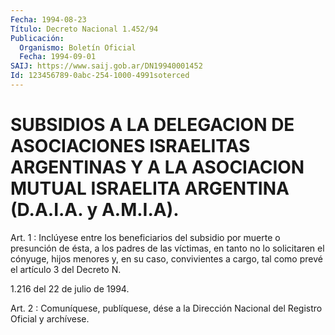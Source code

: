 ```yaml
---
Fecha: 1994-08-23
Título: Decreto Nacional 1.452/94
Publicación:
  Organismo: Boletín Oficial
  Fecha: 1994-09-01
SAIJ: https://www.saij.gob.ar/DN19940001452
Id: 123456789-0abc-254-1000-4991soterced
---
```

# SUBSIDIOS A LA DELEGACION DE ASOCIACIONES ISRAELITAS ARGENTINAS Y A LA ASOCIACION MUTUAL ISRAELITA ARGENTINA (D.A.I.A. y A.M.I.A).

<a id="1"></a>
Art.  1  :  Inclúyese entre los beneficiarios del subsidio por muerte o presunción  de  ésta,  a  los  padres  de las víctimas, en tanto no lo solicitaren el cónyuge, hijos menores  y,  en  su caso, convivientes  a  cargo, tal como prevé el artículo 3 del Decreto N.

1.216 del 22 de julio de 1994.

<a id="2"></a>
Art. 2 : Comuníquese, publíquese, dése a la Dirección Nacional del Registro Oficial y archívese.